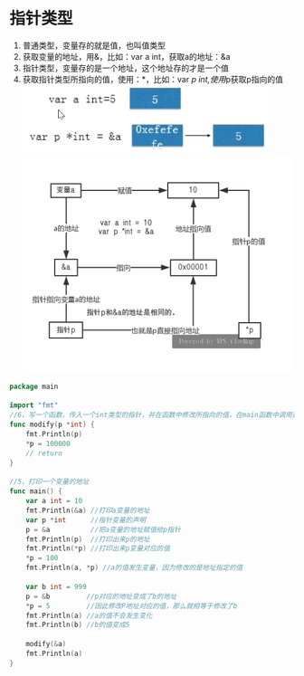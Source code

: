 # 指针类型
1. 普通类型，变量存的就是值，也叫值类型
2. 获取变量的地址，用&，比如：var a int，获取a的地址：&a
3. 指针类型，变量存的是一个地址，这个地址存的才是一个值
4. 获取指针类型所指向的值，使用：*，比如：var *p int,使用*p获取p指向的值
![](img/2019-05-18-10-54-40.png)
![](img/指针.png)

```go
package main

import "fmt"
//6、写一个函数，传入一个int类型的指针，并在函数中修改所指向的值，在main函数中调用这个函数，变把修改前后的值打印出来
func modify(p *int) {
	fmt.Println(p)
	*p = 100000
	// return
}

//5、打印一个变量的地址
func main() {
	var a int = 10
	fmt.Println(&a) //打印a变量的地址
	var p *int      //指针变量的声明
	p = &a          //把a变量的地址赋值给p指针
	fmt.Println(p)  //打印出来p的地址
	fmt.Println(*p) //打印出来p变量对应的值
	*p = 100
	fmt.Println(a, *p) //a的值发生变量，因为修改的是地址指定的值

	var b int = 999
	p = &b         //p对应的地址变成了b的地址
	*p = 5         //因此修改P地址对应的值，那么就相等于修改了b
	fmt.Println(a) //a的值不会发生变化
	fmt.Println(b) //b的值变成5

	modify(&a)
	fmt.Println(a)
}
```